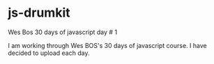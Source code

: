 # js-drumkit
Wes Bos 30 days of javascript day # 1

I am working through Wes BOS's 30 days of javascript course. I have decided to upload each day.
